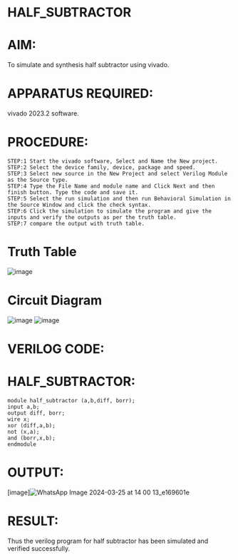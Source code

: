 # HALF_SUBTRACTOR
# AIM:
To simulate and synthesis half subtractor using vivado.
# APPARATUS REQUIRED:
vivado 2023.2 software.
# PROCEDURE:
```
STEP:1 Start the vivado software, Select and Name the New project.
STEP:2 Select the device family, device, package and speed.
STEP:3 Select new source in the New Project and select Verilog Module as the Source type.
STEP:4 Type the File Name and module name and Click Next and then finish button. Type the code and save it.
STEP:5 Select the run simulation and then run Behavioral Simulation in the Source Window and click the check syntax.
STEP:6 Click the simulation to simulate the program and give the inputs and verify the outputs as per the truth table.
STEP:7 compare the output with truth table.
```
# Truth Table
![image](https://github.com/RESMIRNAIR/HALF_SUBTRACTOR/assets/154305926/d0d5980a-6bcf-4ede-a54e-6aae3fb5f5f2)
# Circuit Diagram
![image](https://github.com/RESMIRNAIR/HALF_SUBTRACTOR/assets/154305926/df70da69-5a12-4a0d-ab84-a98dad3f7e70)
![image](https://github.com/RESMIRNAIR/HALF_SUBTRACTOR/assets/154305926/2f2d6a4d-9eda-4165-8579-1d7490b5fe97)
# VERILOG CODE:
# HALF_SUBTRACTOR:
```
module half_subtractor (a,b,diff, borr);
input a,b;
output diff, borr;
wire x;
xor (diff,a,b);
not (x,a);
and (borr,x,b);
endmodule
```
# OUTPUT:
[image]![WhatsApp Image 2024-03-25 at 14 00 13_e169601e](https://github.com/Afsar1276/HALF_SUBTRACTOR/assets/161407741/938fe03a-5cec-4d7a-9c1f-d0ceee37c2fc)
# RESULT:
Thus the verilog program for half subtractor has been simulated and verified successfully.
